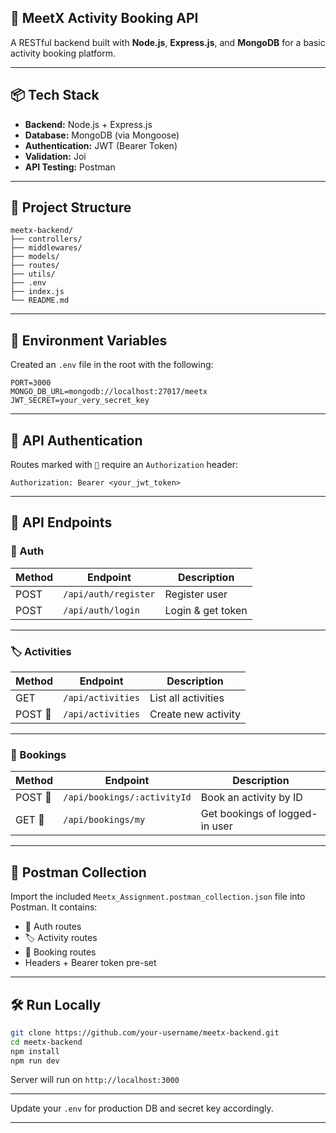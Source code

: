 ## 🚀 MeetX Activity Booking API

A RESTful backend built with **Node.js**, **Express.js**, and **MongoDB** for a basic activity booking platform.

---

## 📦 Tech Stack

* **Backend:** Node.js + Express.js
* **Database:** MongoDB (via Mongoose)
* **Authentication:** JWT (Bearer Token)
* **Validation:** Joi
* **API Testing:** Postman

---

## 📁 Project Structure

```
meetx-backend/
├── controllers/
├── middlewares/
├── models/
├── routes/
├── utils/
├── .env
├── index.js
└── README.md
```

---

## 📌 Environment Variables

Created an `.env` file in the root with the following:

```env
PORT=3000
MONGO_DB_URL=mongodb://localhost:27017/meetx
JWT_SECRET=your_very_secret_key
```

---

## 🔑 API Authentication

Routes marked with `🔐` require an `Authorization` header:

```
Authorization: Bearer <your_jwt_token>
```

---

## 📮 API Endpoints

### 🔐 Auth

| Method | Endpoint             | Description       |
| ------ | -------------------- | ----------------- |
| POST   | `/api/auth/register` | Register user     |
| POST   | `/api/auth/login`    | Login & get token |

---

### 🏷️ Activities

| Method  | Endpoint          | Description         |
| ------- | ----------------- | ------------------- |
| GET     | `/api/activities` | List all activities |
| POST 🔐 | `/api/activities` | Create new activity |

---

### 📘 Bookings

| Method  | Endpoint                    | Description                    |
| ------- | --------------------------- | ------------------------------ |
| POST 🔐 | `/api/bookings/:activityId` | Book an activity by ID         |
| GET 🔐  | `/api/bookings/my`          | Get bookings of logged-in user |

---

## 🧪 Postman Collection

Import the included `Meetx_Assignment.postman_collection.json` file into Postman. It contains:

* 🔐 Auth routes
* 🏷️ Activity routes
* 📘 Booking routes
* Headers + Bearer token pre-set

---

## 🛠️ Run Locally

```bash
git clone https://github.com/your-username/meetx-backend.git
cd meetx-backend
npm install
npm run dev
```

Server will run on `http://localhost:3000`

---

Update your `.env` for production DB and secret key accordingly.

---

